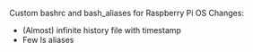 Custom <dot>bashrc and <dot>bash_aliases for Raspberry Pi OS
  Changes:
  - (Almost) infinite history file with timestamp
  - Few ls aliases
